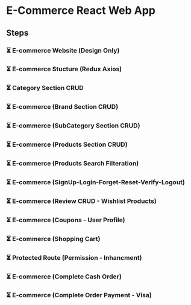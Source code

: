 # E-Commerce React Web App

## Steps

### ⏳ E-commerce Website (Design Only)

### ⏳ E-commerce Stucture (Redux Axios)

### ⏳ Category Section CRUD

### ⏳ E-commerce (Brand Section CRUD)

### ⏳ E-commerce (SubCategory Section CRUD)

### ⏳ E-commerce (Products Section CRUD)

### ⏳ E-commerce (Products Search Filteration)

### ⏳ E-commerce (SignUp-Login-Forget-Reset-Verify-Logout)

### ⏳ E-commerce (Review CRUD - Wishlist Products)

### ⏳ E-commerce (Coupons - User Profile)

### ⏳ E-commerce (Shopping Cart)

### ⏳ Protected Route (Permission - Inhancment)

### ⏳ E-commerce (Complete Cash Order)

### ⏳ E-commerce (Complete Order Payment - Visa)
